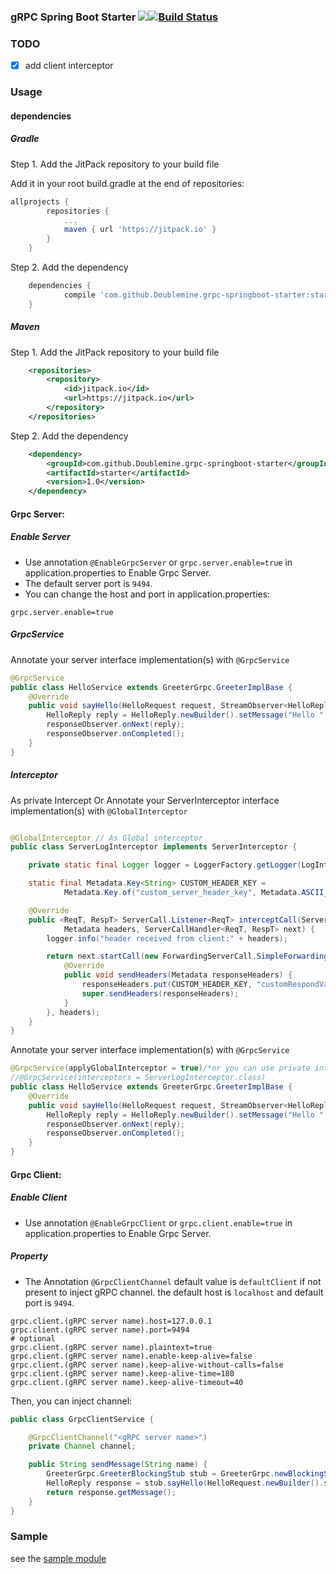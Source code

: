 ### gRPC Spring Boot Starter [![](https://jitpack.io/v/Doublemine/grpc-springboot-starter.svg)](https://jitpack.io/#Doublemine/grpc-springboot-starter)[![Build Status](https://travis-ci.org/Doublemine/grpc-springboot-starter.svg?branch=master)](https://travis-ci.org/Doublemine/grpc-springboot-starter)


### TODO

- [x] add client interceptor


### Usage


#### dependencies


##### Gradle

Step 1. Add the JitPack repository to your build file


Add it in your root build.gradle at the end of repositories:


```gradle
allprojects {
		repositories {
			...
			maven { url 'https://jitpack.io' }
		}
	}
```

Step 2. Add the dependency
 

```gradle
	dependencies {
	        compile 'com.github.Doublemine.grpc-springboot-starter:starter:1.0'
	}
```

##### Maven

Step 1. Add the JitPack repository to your build file

```xml
	<repositories>
		<repository>
		    <id>jitpack.io</id>
		    <url>https://jitpack.io</url>
		</repository>
	</repositories>

```

Step 2. Add the dependency


```xml
	<dependency>
	    <groupId>com.github.Doublemine.grpc-springboot-starter</groupId>
	    <artifactId>starter</artifactId>
	    <version>1.0</version>
	</dependency>
```

#### Grpc Server:

##### Enable Server

 - Use annotation `@EnableGrpcServer` or `grpc.server.enable=true` in application.properties to Enable Grpc Server.
 - The default server port is `9494`.
 - You can change the host and port in application.properties:
 
 ```properties
grpc.server.enable=true
```

##### GrpcService

Annotate your server interface implementation(s) with ``@GrpcService``

```java
@GrpcService
public class HelloService extends GreeterGrpc.GreeterImplBase {
    @Override
    public void sayHello(HelloRequest request, StreamObserver<HelloReply> responseObserver) {
        HelloReply reply = HelloReply.newBuilder().setMessage("Hello " + request.getName()).build();
        responseObserver.onNext(reply);
        responseObserver.onCompleted();
    }
}
```

##### Interceptor

As private Intercept Or Annotate your ServerInterceptor interface implementation(s) with ``@GlobalInterceptor``

```java

@GlobalInterceptor // As Global interceptor
public class ServerLogInterceptor implements ServerInterceptor {

	private static final Logger logger = LoggerFactory.getLogger(LogInterceptor.class.getName());

	static final Metadata.Key<String> CUSTOM_HEADER_KEY =
			Metadata.Key.of("custom_server_header_key", Metadata.ASCII_STRING_MARSHALLER);

	@Override
	public <ReqT, RespT> ServerCall.Listener<ReqT> interceptCall(ServerCall<ReqT, RespT> call,
			Metadata headers, ServerCallHandler<ReqT, RespT> next) {
		logger.info("header received from client:" + headers);

		return next.startCall(new ForwardingServerCall.SimpleForwardingServerCall<ReqT, RespT>(call) {
			@Override
			public void sendHeaders(Metadata responseHeaders) {
				responseHeaders.put(CUSTOM_HEADER_KEY, "customRespondValue");
				super.sendHeaders(responseHeaders);
			}
		}, headers);
	}
}
```
Annotate your server interface implementation(s) with ``@GrpcService``

```java
@GrpcService(applyGlobalInterceptor = true)/*or you can use private interceptor or both*/
//@GrpcService(interceptors = ServerLogInterceptor.class)
public class HelloService extends GreeterGrpc.GreeterImplBase {
    @Override
    public void sayHello(HelloRequest request, StreamObserver<HelloReply> responseObserver) {
        HelloReply reply = HelloReply.newBuilder().setMessage("Hello " + request.getName()).build();
        responseObserver.onNext(reply);
        responseObserver.onCompleted();
    }
}
```




#### Grpc Client:

##### Enable Client

 - Use annotation `@EnableGrpcClient` or `grpc.client.enable=true` in application.properties to Enable Grpc Server.
 
 ##### Property
 
 
  - The Annotation `@GrpcClientChannel` default value is `defaultClient` if not present to inject gRPC channel.
  the default host is `localhost` and default port is `9494`.
 
 
 ```properties
grpc.client.(gRPC server name).host=127.0.0.1
grpc.client.(gRPC server name).port=9494
# optional
grpc.client.(gRPC server name).plaintext=true
grpc.client.(gRPC server name).enable-keep-alive=false
grpc.client.(gRPC server name).keep-alive-without-calls=false
grpc.client.(gRPC server name).keep-alive-time=180
grpc.client.(gRPC server name).keep-alive-timeout=40
```
 
Then, you can inject channel:

```java
public class GrpcClientService {

    @GrpcClientChannel("<gRPC server name>")
    private Channel channel;

    public String sendMessage(String name) {
        GreeterGrpc.GreeterBlockingStub stub = GreeterGrpc.newBlockingStub(channel);
        HelloReply response = stub.sayHello(HelloRequest.newBuilder().setName(name).build());
        return response.getMessage();
    }
}
```

### Sample
see the [sample module](https://github.com/Doublemine/grpc-springboot-starter/tree/master/sample/src/main/java/work/wanghao/kotlin/boot/grpc/sample)
